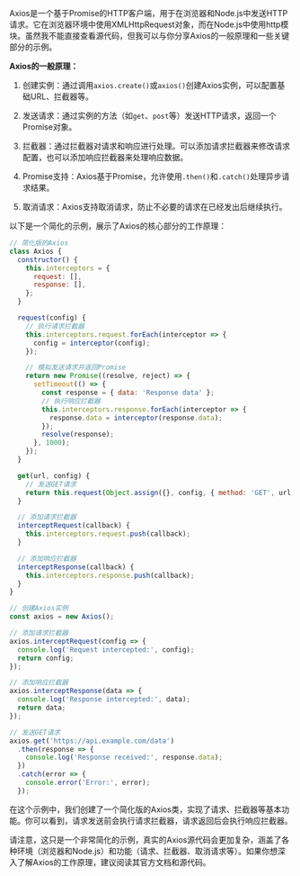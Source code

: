 Axios是一个基于Promise的HTTP客户端，用于在浏览器和Node.js中发送HTTP请求。它在浏览器环境中使用XMLHttpRequest对象，而在Node.js中使用http模块。虽然我不能直接查看源代码，但我可以与你分享Axios的一般原理和一些关键部分的示例。

**Axios的一般原理：**

1. 创建实例：通过调用`axios.create()`或`axios()`创建Axios实例，可以配置基础URL、拦截器等。

2. 发送请求：通过实例的方法（如`get`、`post`等）发送HTTP请求，返回一个Promise对象。

3. 拦截器：通过拦截器对请求和响应进行处理。可以添加请求拦截器来修改请求配置，也可以添加响应拦截器来处理响应数据。

4. Promise支持：Axios基于Promise，允许使用`.then()`和`.catch()`处理异步请求结果。

5. 取消请求：Axios支持取消请求，防止不必要的请求在已经发出后继续执行。

以下是一个简化的示例，展示了Axios的核心部分的工作原理：

```javascript
// 简化版的Axios
class Axios {
  constructor() {
    this.interceptors = {
      request: [],
      response: [],
    };
  }

  request(config) {
    // 执行请求拦截器
    this.interceptors.request.forEach(interceptor => {
      config = interceptor(config);
    });

    // 模拟发送请求并返回Promise
    return new Promise((resolve, reject) => {
      setTimeout(() => {
        const response = { data: 'Response data' };
        // 执行响应拦截器
        this.interceptors.response.forEach(interceptor => {
          response.data = interceptor(response.data);
        });
        resolve(response);
      }, 1000);
    });
  }

  get(url, config) {
    // 发送GET请求
    return this.request(Object.assign({}, config, { method: 'GET', url }));
  }

  // 添加请求拦截器
  interceptRequest(callback) {
    this.interceptors.request.push(callback);
  }

  // 添加响应拦截器
  interceptResponse(callback) {
    this.interceptors.response.push(callback);
  }
}

// 创建Axios实例
const axios = new Axios();

// 添加请求拦截器
axios.interceptRequest(config => {
  console.log('Request intercepted:', config);
  return config;
});

// 添加响应拦截器
axios.interceptResponse(data => {
  console.log('Response intercepted:', data);
  return data;
});

// 发送GET请求
axios.get('https://api.example.com/data')
  .then(response => {
    console.log('Response received:', response.data);
  })
  .catch(error => {
    console.error('Error:', error);
  });
```

在这个示例中，我们创建了一个简化版的Axios类，实现了请求、拦截器等基本功能。你可以看到，请求发送前会执行请求拦截器，请求返回后会执行响应拦截器。

请注意，这只是一个非常简化的示例，真实的Axios源代码会更加复杂，涵盖了各种环境（浏览器和Node.js）和功能（请求、拦截器、取消请求等）。如果你想深入了解Axios的工作原理，建议阅读其官方文档和源代码。
